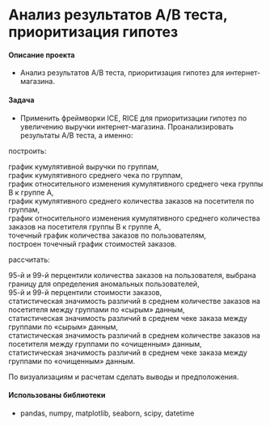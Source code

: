 # Анализ результатов A/B теста, приоритизация гипотез

#### Описание проекта
- Анализ результатов A/B теста, приоритизация гипотез для интернет-магазина.

#### Задача
- Применить фреймворки ICE, RICE для приоритизации гипотез по увеличению выручки интернет-магазина. Проанализировать результаты A/B теста, а именно:

построить:

график кумулятивной выручки по группам,   
график кумулятивного среднего чека по группам,  
график относительного изменения кумулятивного среднего чека группы B к группе A,  
график кумулятивного среднего количества заказов на посетителя по группам,  
график относительного изменения кумулятивного среднего количества заказов на посетителя группы B к группе A,  
точечный график количества заказов по пользователям,  
построен точечный график стоимостей заказов.  

рассчитать:

95-й и 99-й перцентили количества заказов на пользователя, выбрана границу для определения аномальных пользователей,  
95-й и 99-й перцентили стоимости заказов,  
статистическая значимость различий в среднем количестве заказов на посетителя между группами по «сырым» данным,  
статистическая значимость различий в среднем чеке заказа между группами по «сырым» данным,  
статистическая значимость различий в среднем количестве заказов на посетителя между группами по «очищенным» данным,  
статистическая значимость различий в среднем чеке заказа между группами по «очищенным» данным.  

По визуализациям и расчетам сделать выводы и предположения.

#### Использованы библиотеки
- pandas, numpy, matplotlib, seaborn, scipy, datetime
